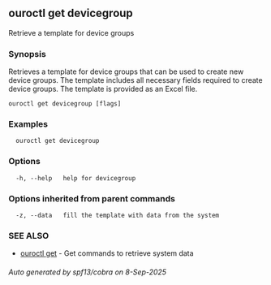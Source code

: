 ## ouroctl get devicegroup

Retrieve a template for device groups

### Synopsis

Retrieves a template for device groups that can be used to create new device groups.
The template includes all necessary fields required to create device groups.
The template is provided as an Excel file.

```
ouroctl get devicegroup [flags]
```

### Examples

```
  ouroctl get devicegroup
```

### Options

```
  -h, --help   help for devicegroup
```

### Options inherited from parent commands

```
  -z, --data   fill the template with data from the system
```

### SEE ALSO

* [ouroctl get](ouroctl_get.md)	 - Get commands to retrieve system data

###### Auto generated by spf13/cobra on 8-Sep-2025
